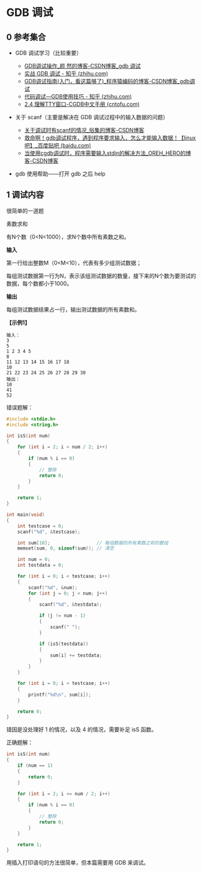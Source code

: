 # GDB 调试

## 0 参考集合

- GDB 调试学习（比较重要）
  - [GDB调试操作_颜 然的博客-CSDN博客_gdb 调试](https://blog.csdn.net/Yan__Ran/article/details/123692242)
  - [实战 GDB 调试 - 知乎 (zhihu.com)](https://zhuanlan.zhihu.com/p/530685908)
  - [GDB调试指南(入门，看这篇够了)_程序猿编码的博客-CSDN博客_gdb调试](https://blog.csdn.net/chen1415886044/article/details/105094688)
  - [代码调试—GDB使用技巧 - 知乎 (zhihu.com)](https://zhuanlan.zhihu.com/p/280101740)
  - [2.4 理解TTY窗口-CGDB中文手册 (cntofu.com)](https://www.cntofu.com/book/121/2.4.md)

- 关于 scanf（主要是解决在 GDB 调试过程中的输入数据的问题）
  - [关于调试时有scanf的情况_俗集的博客-CSDN博客](https://blog.csdn.net/weixin_50802839/article/details/115265818)
  - [救命啊！gdb调试程序，遇到程序要求输入，怎么才能输入数据！【linux吧】_百度贴吧 (baidu.com)](https://tieba.baidu.com/p/5887167677)
  - [当使用cgdb调试时，程序需要输入stdin的解决方法_OREH_HERO的博客-CSDN博客](https://blog.csdn.net/OREH_HERO/article/details/121213682)
- gdb 使用帮助——打开 gdb 之后 help

## 1 调试内容

很简单的一道题

素数求和

有N个数（0<N<1000），求N个数中所有素数之和。

**输入**

第一行给出整数M（0<M<10），代表有多少组测试数据；

每组测试数据第一行为N，表示该组测试数据的数量，接下来的N个数为要测试的数据，每个数都小于1000。

**输出**

每组测试数据结果占一行，输出测试数据的所有素数和。

**【示例1】**

```text
输入：
3
5
1 2 3 4 5
8
11 12 13 14 15 16 17 18
10
21 22 23 24 25 26 27 28 29 30
输出：
10
41
52
```

错误题解：

```c
#include <stdio.h>
#include <string.h>

int isS(int num)
{
    for (int i = 2; i < num / 2; i++)
    {
        if (num % i == 0)
        {
            // 整除
            return 0;
        }
    }

    return 1;
}

int main(void)
{
    int testcase = 0;
    scanf("%d", &testcase);

    int sum[10];                 // 每组数据的所有素数之和的数组
    memset(sum, 0, sizeof(sum)); // 清空

    int num = 0;
    int testdata = 0;

    for (int i = 0; i < testcase; i++)
    {
        scanf("%d", &num);
        for (int j = 0; j < num; j++)
        {
            scanf("%d", &testdata);

            if (j != num - 1)
            {
                scanf(" ");
            }

            if (isS(testdata))
            {
                sum[i] += testdata;
            }
        }
    }

    for (int i = 0; i < testcase; i++)
    {
        printf("%d\n", sum[i]);
    }

    return 0;
}
```

错因是没处理好 1 的情况，以及 4 的情况，需要补足 isS 函数。

正确题解：

```c
int isS(int num)
{
    if (num == 1)
    {
        return 0;
    }

    for (int i = 2; i <= num / 2; i++)
    {
        if (num % i == 0)
        {
            // 整除
            return 0;
        }
    }

    return 1;
}
```

用插入打印语句的方法很简单，但本篇需要用 GDB 来调试。